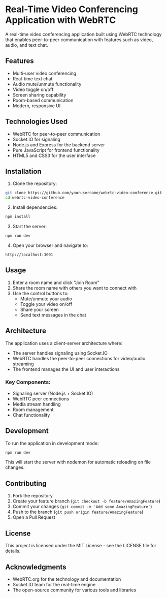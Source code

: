 # Real-Time Video Conferencing Application with WebRTC

A real-time video conferencing application built using WebRTC technology that enables peer-to-peer communication with features such as video, audio, and text chat.

## Features

- Multi-user video conferencing
- Real-time text chat
- Audio mute/unmute functionality
- Video toggle on/off
- Screen sharing capability
- Room-based communication
- Modern, responsive UI

## Technologies Used

- WebRTC for peer-to-peer communication
- Socket.IO for signaling
- Node.js and Express for the backend server
- Pure JavaScript for frontend functionality
- HTML5 and CSS3 for the user interface

## Installation

1. Clone the repository:
```bash
git clone https://github.com/yourusername/webrtc-video-conference.git
cd webrtc-video-conference
```

2. Install dependencies:
```bash
npm install
```

3. Start the server:
```bash
npm run dev
```

4. Open your browser and navigate to:
```
http://localhost:3001
```

## Usage

1. Enter a room name and click "Join Room"
2. Share the room name with others you want to connect with
3. Use the control buttons to:
   - Mute/unmute your audio
   - Toggle your video on/off
   - Share your screen
   - Send text messages in the chat

## Architecture

The application uses a client-server architecture where:
- The server handles signaling using Socket.IO
- WebRTC handles the peer-to-peer connections for video/audio streaming
- The frontend manages the UI and user interactions

### Key Components:
- Signaling server (Node.js + Socket.IO)
- WebRTC peer connections
- Media stream handling
- Room management
- Chat functionality

## Development

To run the application in development mode:
```bash
npm run dev
```

This will start the server with nodemon for automatic reloading on file changes.

## Contributing

1. Fork the repository
2. Create your feature branch (`git checkout -b feature/AmazingFeature`)
3. Commit your changes (`git commit -m 'Add some AmazingFeature'`)
4. Push to the branch (`git push origin feature/AmazingFeature`)
5. Open a Pull Request

## License

This project is licensed under the MIT License - see the LICENSE file for details.

## Acknowledgments

- WebRTC.org for the technology and documentation
- Socket.IO team for the real-time engine
- The open-source community for various tools and libraries 